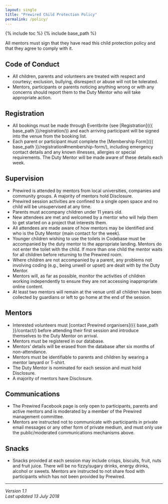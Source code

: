 ```yaml
---
layout: single
title: "Prewired Child Protection Policy"
permalink: /policy/
---
```

{% include toc %}
{% include base_path %}

All mentors must sign that they have read this child protection policy and that they agree to comply with it.

## Code of Conduct

* All children, parents and volunteers are treated with respect and courtesy; exclusion, bullying, disrespect or abuse will not be tolerated.
* Mentors, participants or parents noticing anything wrong or with any concerns should report them to the Duty Mentor who will take appropriate action.

## Registration

* All bookings must be made through Eventbrite (see [Registration]({{ base_path }}/registration/)) and each arriving participant will be signed into the venue from the booking list.
* Each parent or participant must complete the [Membership Form]({{ base_path }}/registration#membership-form/), including emergency contact details and any known illnesses, allergies or special requirements. The Duty Mentor will be made aware of these details each week.

## Supervision

* Prewired is attended by mentors from local universities, companies and community groups. A majority of mentors hold Disclosure.
* Prewired session activities are confined to a single open space and no child will be unsupervised at any time.
* Parents must accompany children under 11 years old.
* New attendees are met and welcomed by a mentor who will help them to get started on a project that interests them.
* All attendees are made aware of how mentors may be identified and who is the Duty Mentor (main contact for the week).
* Younger children wishing to use the toilets in Codebase must be accompanied by the duty mentor to the appropriate landing. Mentors do not enter the toilet with the child. If more than one child the mentor waits for all children before returning to the Prewired room.
* Where children are not accompanied by a parent, any problems not involving coding (e.g., being unwell or upset) are dealt with by the Duty Mentor.
* Mentors will, as far as possible, monitor the activities of children working independently to ensure they are not accessing inappropriate online content.
* At least two mentors will remain at the venue until all children have been collected by guardians or left to go home at the end of the session.

## Mentors

* Interested volunteers must [contact Prewired organisers]({{ base_path }}/contact/) before attending their first session and introduce themselves to the Duty Mentor on arrival. 
* Mentors must be registered in our database. 
* Mentors’ details will be erased from the database after six months of non-attendance.
* Mentors must be identifiable to parents and children by wearing a mentor lanyard or T-shirt.
* The Duty Mentor is nominated for each session and must hold Disclosure.
* A majority of mentors have Disclosure.

## Communications

* The Prewired Facebook page is only open to participants, parents and active mentors and is moderated by a member of the Prewired management committee. <!-- The Facebook page and Google Group are moderated, and the IRC channel is password-protected. -->
* Mentors are instructed not to communicate with participants in private email messages or any other form of private medium, and must only use the public/moderated communications mechanisms above.

## Snacks

* Snacks provided at each session may include crisps, biscuits, fruit, nuts and fruit juice. There will be no fizzy/sugary drinks, energy drinks, alcohol or sweets. Mentors are instructed to not share food with participants which has not been provided by Prewired.

---
*Version 1.1*  
*Last updated 13 July 2018*
